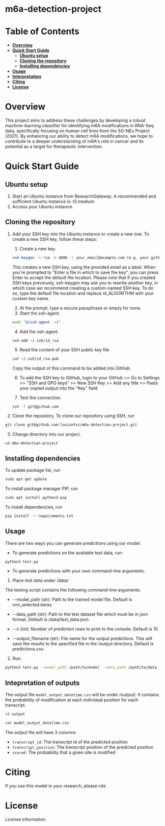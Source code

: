 # m6a-detection-project

# Table of Contents
- **[Overview](#overview)**<br>
- **[Quick Start Guide](#quick-start-guide)**<br>
    - **[Ubuntu setup](#ubuntu-setup)**<br>
    - **[Cloning the repository](#cloning-the-repository)**<br>
    - **[Installing dependencies](#installing-dependencies)**<br>
- **[Usage](#usage)**<br>
- **[Interpretation](#interpretation)**<br>
- **[Citing](#citing)**<br>
- **[License](#license)**<br>

# Overview
This project aims to address these challenges by developing a robust machine-learning classifier for identifying m6A modifications in RNA-Seq data, specifically focusing on human cell lines from the SG-NEx Project (2021). By enhancing our ability to detect m6A modifications, we hope to contribute to a deeper understanding of m6A's role in cancer and its potential as a target for therapeutic intervention.

# Quick Start Guide

## Ubuntu setup
1. Start an Ubuntu instance from ResearchGateway. A recommended and sufficient Ubuntu instance is: t3.medium
2. Access your Ubuntu instance.

## Cloning the repository
1. Add your SSH key into the Ubuntu instance or create a new one.
To create a new SSH key, follow these steps:
    1. Create a new key.
    ```bash
    ssh-keygen -t rsa -b 4096 -C your_email@example.com (e.g. your github email address)
    ```
    This creates a new SSH key, using the provided email as a label.
    When you're prompted to "Enter a file in which to save the key", you can press Enter to accept the default file location. Please note that if you created SSH keys previously, ssh-keygen may ask you to rewrite another key, in which case we recommend creating a custom-named SSH key. To do so, type the default file location and replace id_ALGORITHM with your custom key name.
    
    2. At the prompt, type a secure passphrase or empty for none.
    3. Start the ssh-agent.
    ```bash
    eval "$(ssh-agent -s)"
    ```
    4. Add the ssh-agent.
    ```
    ssh-add ~/.ssh/id_rsa
    ```
    5. Read the content of your SSH public key file.
    ```bash
    cat ~/.ssh/id_rsa.pub 
    ```
    Copy the output of this command to be added into GitHub.
    
    6. To add the SSH key to GitHub, login to your GitHub >> Go to Settings >> "SSH and GPG keys" >> New SSH Key >> Add any title >> Paste your copied output into the "Key" field

    7. Test the connection:
    ```bash
    ssh -T git@github.com
    ```

2. Clone the repository. To clone our repository using SSH, run
```bash
git clone git@github.com:louisetxz/m6a-detection-project.git
```
3. Change directory into our project.
```
cd m6a-detection-project
```

## Installing dependencies
To update package list, run
```bash
sudo apt-get update
```
To install package manager PIP, run
```bash
sudo apt install python3-pip
```
To install dependencies, run
```bash
pip install -r requirements.txt
```

## Usage
There are two ways you can generate predictions using our model:

- To generate predictions on the available test data, run:
```bash
python3 test.py
```

- To generate predictions with your own command-line arguments:
1. Place test data under /data/ 

The testing script contains the following command-line arguments:
* --model_path (str): Path to the trained model file. Default is cnn_selected.keras.

* --data_path (str): Path to the test dataset file which must be in json format. Default is /data/test_data.json.

* --n (int): Number of prediction rows to print to the console. Default is 10.

* --output_filename (str): File name for the output predictions. This will save the results to the specified file in the /output directory. Default is predictions.csv.

2. Run:
```bash
python3 test.py --model_path /path/to/model --data_path /path/to/data --n 5 --output_filename model_output_datetime.csv
```

## Intepretation of outputs
The output file `model_output_datetime.csv` will be under /output/. It contains the probability of modification at each individual position for each transcript. 

```bash
cd output
```

```bash
cat model_output_datetime.csv
```

The output file will have 3 columns

* ``transcript_id``: The transcript id of the predicted position
* ``transcript_position``: The transcript position of the predicted position
* ``scored``: The probability that a given site is modified

# Citing
If you use this model in your research, please cite 

# License
License information.